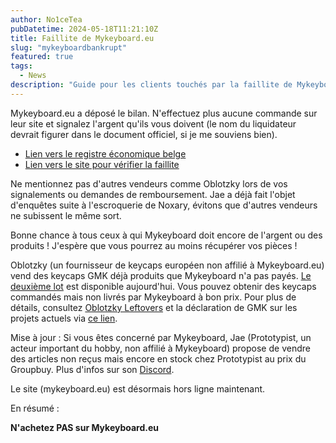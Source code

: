 ```yaml
---
author: No1ceTea
pubDatetime: 2024-05-18T11:21:10Z
title: Faillite de Mykeyboard.eu
slug: "mykeyboardbankrupt"
featured: true
tags:
  - News
description: "Guide pour les clients touchés par la faillite de Mykeyboard.eu et les alternatives disponibles."
---
```


Mykeyboard.eu a déposé le bilan. N'effectuez plus aucune commande sur leur site et signalez l'argent qu'ils vous doivent (le nom du liquidateur devrait figurer dans le document officiel, si je me souviens bien).

- [Lien vers le registre économique belge](https://kbopub.economie.fgov.be/kbopub/zoeknummerform.html?lang=en&nummer=0537.972.391&actionLu=Zoek)
- [Lien vers le site pour vérifier la faillite](https://ismykeyboardbankruptyet.fyi/)

Ne mentionnez pas d'autres vendeurs comme Oblotzky lors de vos signalements ou demandes de remboursement. Jae a déjà fait l'objet d'enquêtes suite à l'escroquerie de Noxary, évitons que d'autres vendeurs ne subissent le même sort.

Bonne chance à tous ceux à qui Mykeyboard doit encore de l'argent ou des produits ! J'espère que vous pourrez au moins récupérer vos pièces !

Oblotzky (un fournisseur de keycaps européen non affilié à Mykeyboard.eu) vend des keycaps GMK déjà produits que Mykeyboard n'a pas payés. [Le deuxième lot](https://oblotzky.industries/) est disponible aujourd'hui. Vous pouvez obtenir des keycaps commandés mais non livrés par Mykeyboard à bon prix. Pour plus de détails, consultez [Oblotzky Leftovers](https://oblotzky.industries/pages/myleftovers) et la déclaration de GMK sur les projets actuels via [ce lien](https://no1cekeebs.live/posts/gmkstatementwithmykeyboard/).

Mise à jour : Si vous êtes concerné par Mykeyboard, Jae (Prototypist, un acteur important du hobby, non affilié à Mykeyboard) propose de vendre des articles non reçus mais encore en stock chez Prototypist au prix du Groupbuy. Plus d'infos sur son [Discord](https://discord.gg/3VFa3zbqPF).

Le site (mykeyboard.eu) est désormais hors ligne maintenant.

En résumé :

**N'achetez PAS sur Mykeyboard.eu**
